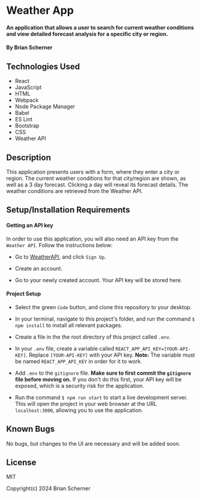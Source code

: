 # Weather App

#### An application that allows a user to search for current weather conditions and view detailed forecast analysis for a specific city or region.

#### By Brian Scherner

## Technologies Used

* React
* JavaScript
* HTML
* Webpack
* Node Package Manager
* Babel
* ES Lint
* Bootstrap
* CSS
* Weather API

## Description

This application presents users with a form, where they enter a city or region. The current weather conditions for that city/region are shown, as well as a 3 day forecast. Clicking a day will reveal its forecast details. The weather conditions are retrieved from the Weather API.

## Setup/Installation Requirements

#### Getting an API key

In order to use this application, you will also need an API key from the `Weather API`. Follow the instructions below:

* Go to [WeatherAPI](https://www.weatherapi.com/), and click `Sign Up`.

* Create an account.

* Go to your newly created account. Your API key will be stored here.

#### Project Setup

* Select the green `Code` button, and clone this repository to your desktop.

* In your terminal, navigate to this project's folder, and run the command `$ npm install` to install all relevant packages.

* Create a file in the the root directory of this project called `.env`.

* In your `.env` file, create a variable called `REACT_APP_API_KEY=[YOUR-API-KEY]`. Replace `[YOUR-API-KEY]` with your API key. **Note:** The variable must be named `REACT_APP_API_KEY` in order for it to work.

* Add `.env` to the `gitignore` file. **Make sure to first commit the `gitignore` file before moving on.** If you don't do this first, your API key will be exposed, which is a security risk for the application.

* Run the command `$ npm run start` to start a live development server. This will open the project in your web browser at the URL `localhost:3000`, allowing you to use the application.

## Known Bugs

No bugs, but changes to the UI are necessary and will be added soon.

## License

MIT

Copyright(c) 2024 Brian Scherner
